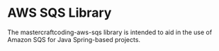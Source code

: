 # AWS SQS Library
The mastercraftcoding-aws-sqs library is intended to aid in the use of Amazon SQS for
Java Spring-based projects.
 

